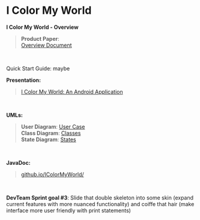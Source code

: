 # I Color My World

<b>I Color My World - Overview</b>
<blockquote>
 <b>Product Paper</b>:<br>
    <a href="https://docs.google.com/document/d/1bLVBjkI1M19E0BNB9_8_NnNK8NHXPw6q1C5e7yoB_wg/edit?usp=sharing">Overview Document</a>
</blockquote>
<br>

Quick Start Guide: maybe <br>

<b>Presentation:</b>
<blockquote>
<a href="https://drive.google.com/open?id=13PqdqPdQEHdn9f3wNBSNGpcslKNml33sfkAyVfAbnZU">
I Color My World: An Android Application</a>
</blockquote>
<br>

<b>UMLs:</b>
<blockquote>
 <b>User Diagram</b>: <a href="https://drive.google.com/file/d/1T46t4FmQfVhVf5PeOE0Sc4T9U47KA6WE/view?usp=sharing">User Case</a><br>
 <b>Class Diagram</b>: <a href="https://drive.google.com/file/d/1i0IZUR2yOuCZGZyMtR5GvXW0KtO9LJrJ/view?usp=sharing">Classes</a><br>
 <b>State Diagram</b>: <a href="https://drive.google.com/file/d/1XGzWC7iLlTPbIB7lctJY6Ku9CnESxLA7/view?usp=sharing">States</a><br>
</blockquote>
<br>

<b>JavaDoc:</b>
<blockquote>
<a href="https://mooooood.github.io/IColorMyWorld/">github.io/IColorMyWorld/</a>
</blockquote>
<br>



<b>DevTeam Sprint goal #3</b>:
  <span title="look who briefly googled markup">Slide that double skeleton into some skin (expand current features with more nuanced functionality) and coiffe that hair (make interface more user friendly with print statements)</span>
  <br>
 


</blockquote>
